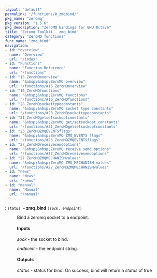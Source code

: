 ```yaml
---
layout: "default"
permalink: "/functions/8_zmqbind/"
pkg_name: "zeromq"
pkg_version: "1.5.6"
pkg_description: "ZeroMQ bindings for GNU Octave"
title: "Zeromq Toolkit - zmq_bind"
category: "ZeroMQ functions"
func_name: "zmq_bind"
navigation:
- id: "overview"
  name: "Overview"
  url: "/index"
- id: "Functions"
  name: "Function Reference"
  url: "/functions"
- id: "15_ZeroMQoverview"
  name: "&nbsp;&nbsp;ZeroMQ overview"
  url: "/functions/#15_ZeroMQoverview"
- id: "16_ZeroMQfunctions"
  name: "&nbsp;&nbsp;ZeroMQ functions"
  url: "/functions/#16_ZeroMQfunctions"
- id: "28_ZeroMQsockettypeconstants"
  name: "&nbsp;&nbsp;ZeroMQ socket type constants"
  url: "/functions/#28_ZeroMQsockettypeconstants"
- id: "31_ZeroMQgetsetsockoptconstants"
  name: "&nbsp;&nbsp;ZeroMQ get/setsockopt constants"
  url: "/functions/#31_ZeroMQgetsetsockoptconstants"
- id: "23_ZeroMQZMQEVENTSflags"
  name: "&nbsp;&nbsp;ZeroMQ ZMQ_EVENTS flags"
  url: "/functions/#23_ZeroMQZMQEVENTSflags"
- id: "27_ZeroMQreceivesendoptions"
  name: "&nbsp;&nbsp;ZeroMQ receive send options"
  url: "/functions/#27_ZeroMQreceivesendoptions"
- id: "27_ZeroMQZMQMECHANISMvalues"
  name: "&nbsp;&nbsp;ZeroMQ ZMQ_MECHANISM values"
  url: "/functions/#27_ZeroMQZMQMECHANISMvalues"
- id: "news"
  name: "News"
  url: "/news"
- id: "manual"
  name: "Manual"
  url: "/manual"
---
```

<dl class="first-deftypefn">
<dt class="deftypefn" id="index-zmq_005fbind"><span class="category-def">: </span><span><code class="def-type">status =</code> <strong class="def-name">zmq_bind</strong> <code class="def-code-arguments">(<var class="var">sock</var>, <var class="var">endpoint</var>)</code><a class="copiable-link" href='#index-zmq_005fbind'></a></span></dt>
<dd> 
<p>Bind a zeromq socket to a endpoint.
</p> 
<h4 class="subsubheading" id="Inputs">Inputs</h4>
<p><var class="var">sock</var> - the socket to bind.
</p> 
<p><var class="var">endpoint</var> - the endpoint string.
</p> 
<h4 class="subsubheading" id="Outputs">Outputs</h4>
<p><var class="var">status</var> - status for bind.
 On success, bind will return a <var class="var">status</var> of true 
</p> 
</dd></dl>